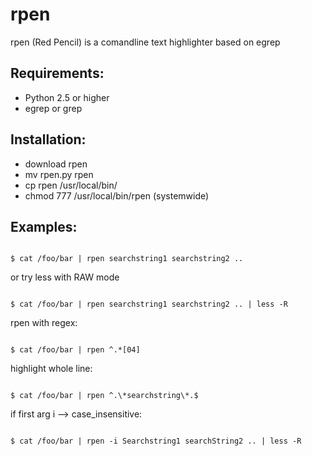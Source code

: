 rpen
====

rpen (Red Pencil) is a comandline text highlighter based on egrep

Requirements:
-------------

* Python 2.5 or higher
* egrep or grep 

Installation:
-------------
* download rpen
* mv rpen.py rpen
* cp rpen /usr/local/bin/
* chmod 777 /usr/local/bin/rpen (systemwide)

Examples:
---------
<code>
$ cat /foo/bar | rpen searchstring1 searchstring2 .. 
</code>


or try less with RAW mode

<code>
$ cat /foo/bar | rpen searchstring1 searchstring2 .. | less -R 
</code>


rpen with regex:

<code>
$ cat /foo/bar | rpen ^.*[04]
</code>


highlight whole line:

<code>
$ cat /foo/bar | rpen ^.\*searchstring\*.$
</code>


if first arg i --> case_insensitive:

<code>
$ cat /foo/bar | rpen -i Searchstring1 searchString2 .. | less -R 
</code>

